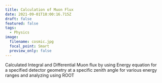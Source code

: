 ```yaml
---
title: Calculation of Muon Flux
date: 2021-09-01T18:00:16.715Z
draft: false
featured: false
tags:
  - Physics
image:
  filename: cosmic.jpg
  focal_point: Smart
  preview_only: false
---
```

Calculated Integral and Differential Muon flux by using Energy equation for a specified detector geometry at a specific zenith angle for various energy ranges and analyzing using ROOT